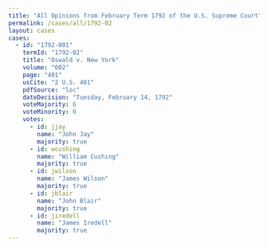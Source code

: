 ```yaml
---
title: "All Opinions from February Term 1792 of the U.S. Supreme Court"
permalink: /cases/all/1792-02
layout: cases
cases:
  - id: "1792-001"
    termId: "1792-02"
    title: "Oswald v. New York"
    volume: "002"
    page: "401"
    usCite: "2 U.S. 401"
    pdfSource: "loc"
    dateDecision: "Tuesday, February 14, 1792"
    voteMajority: 6
    voteMinority: 0
    votes:
      - id: jjay
        name: "John Jay"
        majority: true
      - id: wcushing
        name: "William Cushing"
        majority: true
      - id: jwilson
        name: "James Wilson"
        majority: true
      - id: jblair
        name: "John Blair"
        majority: true
      - id: jiredell
        name: "James Iredell"
        majority: true
---
```

